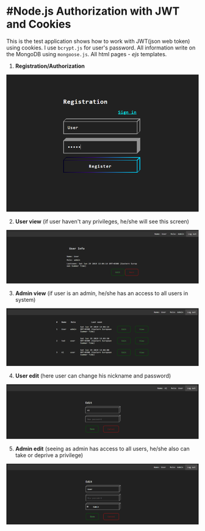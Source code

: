 #Node.js Authorization with JWT and Cookies
===

This is the test application shows how to work with JWT(json web token) using cookies.
I use `bcrypt.js` for user's password. All information write on the MongoDB using `mongoose.js`. All html pages - *ejs* templates.

1. **Registration/Authorization**

![](images/Registration.png)


2. **User view**
(if user haven't any privileges, he/she will see this screen)

![](images/View.png)

3. **Admin view**
(if user is an admin, he/she has an access to all users in system)

![](images/Admin-view.png)

4. **User edit**
(here user can change his nickname and password)

![](images/User-edit.png)

5. **Admin edit**
(seeing as admin has access to all users, he/she also can take or deprive a privilege)

![](images/Admin-edit.png)